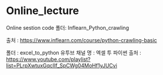 # Online_lecture
Online sestion code 
폴더: Inflearn_Python_crawling

출처 : https://www.inflearn.com/course/python-crawling-basic

폴더 : excel_to_python 
유투브 채널 명 : 엑셀 투 파이썬 
출처 :  https://www.youtube.com/playlist?list=PLrpXwtuxGqcIIf_SpCWg04MoHf1yJUCvi

